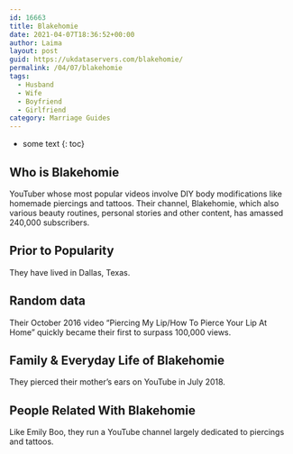 ```yaml
---
id: 16663
title: Blakehomie
date: 2021-04-07T18:36:52+00:00
author: Laima
layout: post
guid: https://ukdataservers.com/blakehomie/
permalink: /04/07/blakehomie
tags:
  - Husband
  - Wife
  - Boyfriend
  - Girlfriend
category: Marriage Guides
---
```


* some text
{: toc}


## Who is Blakehomie
                  
                  
                  
YouTuber whose most popular videos involve DIY body modifications like homemade piercings and tattoos. Their channel, Blakehomie, which also various beauty routines, personal stories and other content, has amassed 240,000 subscribers. 
                  
              
            
              
            
                
                
                
## Prior to Popularity
                  
                  
                  
They have lived in Dallas, Texas. 
                  
              
            
              
            
                
                
                
## Random data
                  
                  
                  
Their October 2016 video &#8220;Piercing My Lip/How To Pierce Your Lip At Home&#8221; quickly became their first to surpass 100,000 views. 
                  
              
            
              
            
                
                
                
## Family & Everyday Life of Blakehomie
                  
                  
                  
They pierced their mother&#8217;s ears on YouTube in July 2018.
                  
              
            
              
            
                
                
                
## People Related With Blakehomie
                  
                  
                  
Like Emily Boo, they run a YouTube channel largely dedicated to piercings and tattoos. 
                  
              
            
              
            
                
              
            
              
              
            
            
              
            
          
          
          